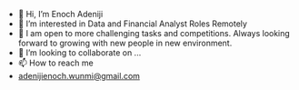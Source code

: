 - 👋 Hi, I’m Enoch Adeniji
- 👀 I’m interested in Data and Financial Analyst Roles Remotely
- 🌱 I am open to more challenging tasks and competitions. Always looking forward to growing with new people in new environment.
- 💞️ I’m looking to collaborate on ...
- 📫 How to reach me 
- adenijienoch.wunmi@gmail.com

<!---
EnijizWorld/EnijizWorld is a ✨ special ✨ repository because its `README.md` (this file) appears on your GitHub profile.
You can click the Preview link to take a look at your changes.
--->
